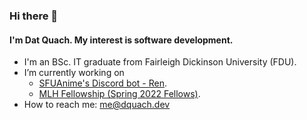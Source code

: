 ### Hi there 👋

#### I'm Dat Quach. My interest is software development.

- I'm an BSc. IT graduate from Fairleigh Dickinson University (FDU).
- I’m currently working on
  - [SFUAnime's Discord bot - Ren](https://github.com/SFUAnime/Ren).
  - [MLH Fellowship (Spring 2022 Fellows)](https://github.com/MLH-Fellowship).
- How to reach me: me@dquach.dev

<!--
**quachtridat/quachtridat** is a ✨ _special_ ✨ repository because its `README.md` (this file) appears on your GitHub profile.

Here are some ideas to get you started:

- 🔭 I’m currently working on ...
- 🌱 I’m currently learning ...
- 👯 I’m looking to collaborate on ...
- 🤔 I’m looking for help with ...
- 💬 Ask me about ...
- 📫 How to reach me: ...
- 😄 Pronouns: ...
- ⚡ Fun fact: ...
-->
